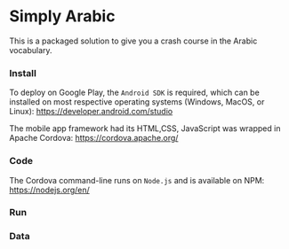 # Simply Arabic
This is a packaged solution to give you a crash course in the Arabic vocabulary.

### Install
To deploy on Google Play, the `Android SDK` is required, which can be installed on most respective operating systems (Windows, MacOS, or Linux):
https://developer.android.com/studio

The mobile app framework had its HTML,CSS, JavaScript was wrapped in Apache Cordova: https://cordova.apache.org/

### Code
The Cordova command-line runs on `Node.js` and is available on NPM: https://nodejs.org/en/

### Run

### Data
